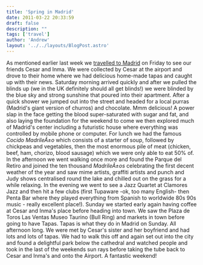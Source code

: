 ```yaml
---
title: 'Spring in Madrid'
date: 2011-03-22 20:33:59
draft: false
description: ""
tags: ['travel']
author: 'Andrew'
layout: '../../layouts/BlogPost.astro'
---
```


As mentioned earlier last week we [travelled to Madrid](http://blog.big-andy.co.uk/travel/going-to-madrid/ "Going to Madrid") on Friday to see our friends Cesar and Inma. We were collected by Cesar at the airport and drove to their home where we had delicious home-made tapas and caught up with their news. Saturday morning arrived quickly and after we pulled the blinds up (we in the UK definitely should all get blinds!) we were blinded by the blue sky and strong sunshine that poured into their apartment. After a quick shower we jumped out into the street and headed for a local purras (Madrid's giant version of churros) and chocolate. Mmm delicious! A power slap in the face getting the blood super-saturated with sugar and fat, and also laying the foundation for the weekend to come we then explored much of Madrid's center including a futuristic house where everything was controlled by mobile phone or computer. For lunch we had the famous _Cocido MadrileÃ±o_ which consists of a starter of soup, followed by chickpeas and vegetables, then the most enormous pile of meat (chicken, beef, ham, chorizo, blood sausage) which we were only able to eat 50% of. In the afternoon we went walking once more and found the Parque del Retiro and joined the ten thousand _MadrileÃ±os_ celebrating the first decent weather of the year and saw mime artists, graffiti artists and punch and Judy shows centralised round the lake and chilled out on the grass for a while relaxing. In the evening we went to see a Jazz Quartet at Clamores Jazz and then hit a few clubs (first Tupaware -ok, too many English- then Penta Bar where they played everything from Spanish to worldwide 80s 90s music - really excellent place!). Sunday we started early again having coffee at Cesar and Inma's place before heading into town. We saw the Plaza de Toros Las Ventas Museo Taurino (Bull Ring) and markets in town before going to have Tapas. Tapas is what they do in Madrid on Sunday. All afternoon long. We were met by Cesar's sister and her boyfriend and had lots and lots of tapas. We had to walk this off and again set out into the city and found a delightful park below the cathedral and watched people and took in the last of the weekends sun rays before taking the tube back to Cesar and Inma's and onto the Airport. A fantastic weekend!
